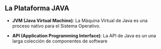 ## La Plataforma JAVA

- **JVM (Java Virtual Machine)**: La Máquina Virtual de Java es una proceso nativo para el Sistema Operativo.

- **API (Application Programming Interface)**: La API de Java es un una larga colección de componentes de software
